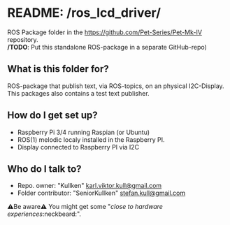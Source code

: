 # README: /ros_lcd_driver/ #

ROS Package folder in the https://github.com/Pet-Series/Pet-Mk-IV repository.</br>
**/TODO**: Put this standalone ROS-package in a separate GitHub-repo)

## **What is this folder for?** ##

ROS-package that publish text, via ROS-topics, on an physical I2C-Display.
This packages also contains a test text publisher.</br>


## **How do I get set up?** ##

* Raspberry Pi 3/4 running Raspian (or Ubuntu)
* ROS(1) melodic localy installed in the Raspberry PI.
* Display connected to Raspberry PI via I2C 


## **Who do I talk to?** ##

* Repo. owner: "Kullken" <karl.viktor.kull@gmail.com>
* Folder contributor: "SeniorKullken" <stefan.kull@gmail.com>


:warning:Be aware:warning: You might get some "*close to hardware experiences*:neckbeard:".
